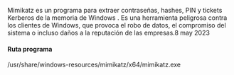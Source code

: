 Mimikatz es un programa para extraer contraseñas, hashes, PIN y tickets Kerberos de la memoria de Windows . Es una herramienta peligrosa contra los clientes de Windows, que provoca el robo de datos, el compromiso del sistema o incluso daños a la reputación de las empresas.8 may 2023

#### Ruta programa
/usr/share/windows-resources/mimikatz/x64/mimikatz.exe



